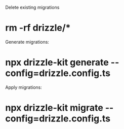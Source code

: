 Delete existing migrations

# rm -rf drizzle/\*

Generate migrations:

# npx drizzle-kit generate --config=drizzle.config.ts

Apply migrations:

# npx drizzle-kit migrate --config=drizzle.config.ts

